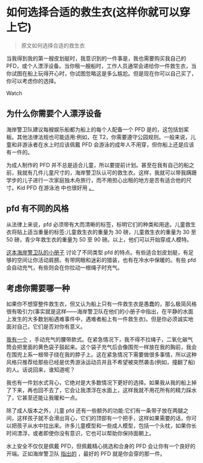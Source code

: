 # 如何选择合适的救生衣(这样你就可以穿上它)

> 原文如何选择合适的救生衣

当我得到我的第一艘皮划艇时，我意识到的一件事是，我也需要购买我自己的 PFD，或个人漂浮设备。当你租一艘船时，工作人员通常会递给你一件救生衣，当你试图在船上玩得开心时，你试图忽略这是多么尴尬。但是现在你可以自己买了，你可以考虑你的选择。

Watch

## 为什么你需要个人漂浮设备

海岸警卫队建议每艘娱乐船都为船上的每个人配备一个 PFD 是的，这包括划桨板。其他法律法规也可能适用:例如，在 T2，你需要遵守公园规则。一般来说，儿童和非游泳者在水上时应该佩戴 PFD 会游泳的成年人不用穿，但你船上还是应该有一件的。

为成人制作的 PFD 并不总是适合儿童，所以要提前计划。甚至在我有自己的船之前，我就有几件儿童尺寸的，海岸警卫队认可的救生衣。这样，我就可以带我蹒跚学步的儿子进行一次家庭独木舟旅行，而不用担心出租的地方是否有适合他的尺寸。Kid PFD 在游泳池 中也很好用 [。](https://lifehacker.com/keep-kids-safe-in-the-pool-with-a-life-jacket-party-1836214268)

## pfd 有不同的风格

从法律上来说，pfd 必须带有大而清晰的标签，标明它们的种类和用途。儿童救生衣将贴上适当重量的标签:儿童救生衣的重量为 30 磅，儿童救生衣的重量为 30 至 50 磅，青少年救生衣的重量为 50 至 90 磅。以上，他们可以开始穿成人模特。

[这本海岸警卫队的小册子](https://uscgboating.org/images/howtochoosetherightlifejacket_brochure.pdf) 讨论了不同类型 pfd 的特点。有些适合划皮划艇，有足够的空间让你活动肩膀。有带网眼和迷彩的猎装，也有在冷水中保暖的。有些 pfd 会自动充气，有些则会在你拉动一根绳子时充气。

## **考虑你需要哪一种**

如果你不想穿整件救生衣，但又认为船上只有一件救生衣是愚蠢的，那么极简风格很有吸引力(事实就是这样——海岸警卫队在他们的小册子中指出，在平静的水面上发生的大多数划船遇难事件中，遇难者船上有一件救生衣)。但是你必须诚实地面对自己，它们是否对你有意义。

[我有一个](https://www.amazon.com/gp/product/B004D344F2/ref=ppx_od_dt_b_asin_title_s00?asc_campaign=InlineText&asc_refurl=https://lifehacker.com/how-to-choose-the-right-lifejacket-so-youll-actually-w-1847616180&asc_source=&ie=UTF8&psc=1&tag=kinjalifehackerlink-20) ，手动充气的腰带款式。在紧急情况下，我不得不拉绳子，二氧化碳气筒会把里面的黄色袋子鼓起来。这个袋子充气后会像围兜一样放在我的胸前，我会在围兜上系一根带子绕在我的脖子上。这在紧急情况下需要做很多事情，所以这种风格只推荐给那些已经是优秀游泳运动员并且不希望被突然袭击(例如，撞翻了船)的人。话说回来，谁知道呢？

我也有一件划水式背心，它绝对是大多数情况下更好的选择。如果我从我的船上掉了下来，再也回不去了，它会让我漂浮在水面上，这样我就不用花所有的精力踩水了，它甚至还能让我暖和一点。

除了成人版本之外，儿童 pfd 还有一些额外的功能:它们有一条带子放在两腿之间，这样孩子就不会滑出背心，它们的顶部有一个把手，这样如果需要的话，你可以把孩子从水中拉出来。许多儿童模型和一些成人模型，包括一个头枕，如果你长时间漂浮，或者即使你没有意识，它也可以帮助你保持面朝上。

水上安全不仅仅是佩戴 PFD，但佩戴精心挑选和合身的 PFD 会让你有一个良好的开端。正如海岸警卫队 [指出的](https://uscgboating.org/recreational-boaters/life-jacket-wear-wearing-your-life-jacket.php) ，最好的 PFD 就是你会穿的那一件。
